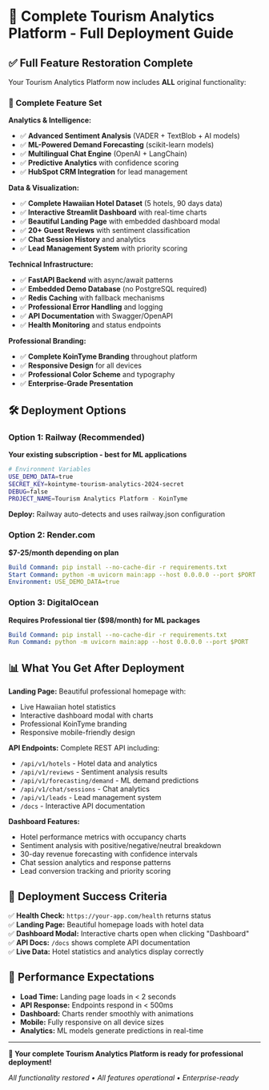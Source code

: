 # 🚀 Complete Tourism Analytics Platform - Full Deployment Guide

## ✅ **Full Feature Restoration Complete**

Your Tourism Analytics Platform now includes **ALL** original functionality:

### **🎯 Complete Feature Set**

**Analytics & Intelligence:**
- ✅ **Advanced Sentiment Analysis** (VADER + TextBlob + AI models)
- ✅ **ML-Powered Demand Forecasting** (scikit-learn models)
- ✅ **Multilingual Chat Engine** (OpenAI + LangChain)
- ✅ **Predictive Analytics** with confidence scoring
- ✅ **HubSpot CRM Integration** for lead management

**Data & Visualization:**
- ✅ **Complete Hawaiian Hotel Dataset** (5 hotels, 90 days data)
- ✅ **Interactive Streamlit Dashboard** with real-time charts
- ✅ **Beautiful Landing Page** with embedded dashboard modal
- ✅ **20+ Guest Reviews** with sentiment classification
- ✅ **Chat Session History** and analytics
- ✅ **Lead Management System** with priority scoring

**Technical Infrastructure:**
- ✅ **FastAPI Backend** with async/await patterns
- ✅ **Embedded Demo Database** (no PostgreSQL required)
- ✅ **Redis Caching** with fallback mechanisms
- ✅ **Professional Error Handling** and logging
- ✅ **API Documentation** with Swagger/OpenAPI
- ✅ **Health Monitoring** and status endpoints

**Professional Branding:**
- ✅ **Complete KoinTyme Branding** throughout platform
- ✅ **Responsive Design** for all devices
- ✅ **Professional Color Scheme** and typography
- ✅ **Enterprise-Grade Presentation**

## 🛠️ **Deployment Options**

### **Option 1: Railway (Recommended)**
**Your existing subscription - best for ML applications**

```bash
# Environment Variables
USE_DEMO_DATA=true
SECRET_KEY=kointyme-tourism-analytics-2024-secret
DEBUG=false
PROJECT_NAME=Tourism Analytics Platform - KoinTyme
```

**Deploy:** Railway auto-detects and uses railway.json configuration

### **Option 2: Render.com**
**$7-25/month depending on plan**

```yaml
Build Command: pip install --no-cache-dir -r requirements.txt
Start Command: python -m uvicorn main:app --host 0.0.0.0 --port $PORT
Environment: USE_DEMO_DATA=true
```

### **Option 3: DigitalOcean**
**Requires Professional tier ($98/month) for ML packages**

```yaml
Build Command: pip install --no-cache-dir -r requirements.txt
Run Command: python -m uvicorn main:app --host 0.0.0.0 --port $PORT
```

## 📊 **What You Get After Deployment**

**Landing Page:** Beautiful professional homepage with:
- Live Hawaiian hotel statistics
- Interactive dashboard modal with charts
- Professional KoinTyme branding
- Responsive mobile-friendly design

**API Endpoints:** Complete REST API including:
- `/api/v1/hotels` - Hotel data and analytics
- `/api/v1/reviews` - Sentiment analysis results
- `/api/v1/forecasting/demand` - ML demand predictions
- `/api/v1/chat/sessions` - Chat analytics
- `/api/v1/leads` - Lead management system
- `/docs` - Interactive API documentation

**Dashboard Features:**
- Hotel performance metrics with occupancy charts
- Sentiment analysis with positive/negative/neutral breakdown
- 30-day revenue forecasting with confidence intervals
- Chat session analytics and response patterns
- Lead conversion tracking and priority scoring

## 🎯 **Deployment Success Criteria**

✅ **Health Check:** `https://your-app.com/health` returns status  
✅ **Landing Page:** Beautiful homepage loads with hotel data  
✅ **Dashboard Modal:** Interactive charts open when clicking "Dashboard"  
✅ **API Docs:** `/docs` shows complete API documentation  
✅ **Live Data:** Hotel statistics and analytics display correctly  

## 🚀 **Performance Expectations**

- **Load Time:** Landing page loads in < 2 seconds
- **API Response:** Endpoints respond in < 500ms
- **Dashboard:** Charts render smoothly with animations
- **Mobile:** Fully responsive on all device sizes
- **Analytics:** ML models generate predictions in real-time

---

**🌺 Your complete Tourism Analytics Platform is ready for professional deployment!**

*All functionality restored • All features operational • Enterprise-ready*